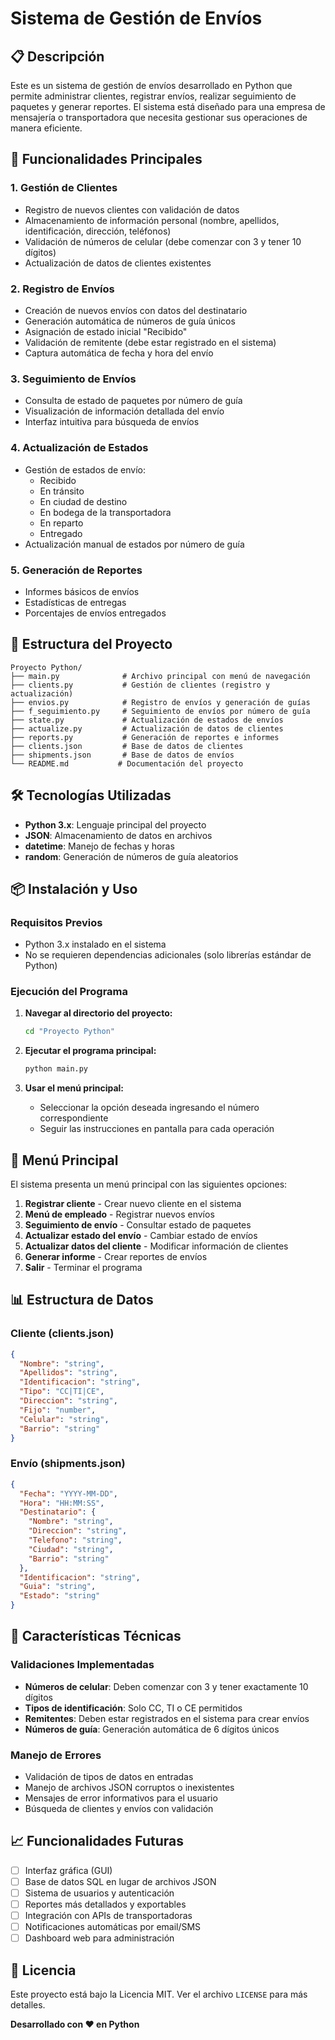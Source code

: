 # Sistema de Gestión de Envíos

## 📋 Descripción

Este es un sistema de gestión de envíos desarrollado en Python que permite administrar clientes, registrar envíos, realizar seguimiento de paquetes y generar reportes. El sistema está diseñado para una empresa de mensajería o transportadora que necesita gestionar sus operaciones de manera eficiente.

## 🚀 Funcionalidades Principales

### 1. **Gestión de Clientes**
- Registro de nuevos clientes con validación de datos
- Almacenamiento de información personal (nombre, apellidos, identificación, dirección, teléfonos)
- Validación de números de celular (debe comenzar con 3 y tener 10 dígitos)
- Actualización de datos de clientes existentes

### 2. **Registro de Envíos**
- Creación de nuevos envíos con datos del destinatario
- Generación automática de números de guía únicos
- Asignación de estado inicial "Recibido"
- Validación de remitente (debe estar registrado en el sistema)
- Captura automática de fecha y hora del envío

### 3. **Seguimiento de Envíos**
- Consulta de estado de paquetes por número de guía
- Visualización de información detallada del envío
- Interfaz intuitiva para búsqueda de envíos

### 4. **Actualización de Estados**
- Gestión de estados de envío:
  - Recibido
  - En tránsito
  - En ciudad de destino
  - En bodega de la transportadora
  - En reparto
  - Entregado
- Actualización manual de estados por número de guía

### 5. **Generación de Reportes**
- Informes básicos de envíos
- Estadísticas de entregas
- Porcentajes de envíos entregados

## 📁 Estructura del Proyecto

```
Proyecto Python/
├── main.py              # Archivo principal con menú de navegación
├── clients.py           # Gestión de clientes (registro y actualización)
├── envios.py            # Registro de envíos y generación de guías
├── f_seguimiento.py     # Seguimiento de envíos por número de guía
├── state.py             # Actualización de estados de envíos
├── actualize.py         # Actualización de datos de clientes
├── reports.py           # Generación de reportes e informes
├── clients.json         # Base de datos de clientes
├── shipments.json       # Base de datos de envíos
└── README.md           # Documentación del proyecto
```

## 🛠️ Tecnologías Utilizadas

- **Python 3.x**: Lenguaje principal del proyecto
- **JSON**: Almacenamiento de datos en archivos
- **datetime**: Manejo de fechas y horas
- **random**: Generación de números de guía aleatorios

## 📦 Instalación y Uso

### Requisitos Previos
- Python 3.x instalado en el sistema
- No se requieren dependencias adicionales (solo librerías estándar de Python)

### Ejecución del Programa

1. **Navegar al directorio del proyecto:**
   ```bash
   cd "Proyecto Python"
   ```

2. **Ejecutar el programa principal:**
   ```bash
   python main.py
   ```

3. **Usar el menú principal:**
   - Seleccionar la opción deseada ingresando el número correspondiente
   - Seguir las instrucciones en pantalla para cada operación

## 🎯 Menú Principal

El sistema presenta un menú principal con las siguientes opciones:

1. **Registrar cliente** - Crear nuevo cliente en el sistema
2. **Menú de empleado** - Registrar nuevos envíos
3. **Seguimiento de envío** - Consultar estado de paquetes
4. **Actualizar estado del envío** - Cambiar estado de envíos
5. **Actualizar datos del cliente** - Modificar información de clientes
6. **Generar informe** - Crear reportes de envíos
7. **Salir** - Terminar el programa

## 📊 Estructura de Datos

### Cliente (clients.json)
```json
{
  "Nombre": "string",
  "Apellidos": "string", 
  "Identificacion": "string",
  "Tipo": "CC|TI|CE",
  "Direccion": "string",
  "Fijo": "number",
  "Celular": "string",
  "Barrio": "string"
}
```

### Envío (shipments.json)
```json
{
  "Fecha": "YYYY-MM-DD",
  "Hora": "HH:MM:SS",
  "Destinatario": {
    "Nombre": "string",
    "Direccion": "string", 
    "Telefono": "string",
    "Ciudad": "string",
    "Barrio": "string"
  },
  "Identificacion": "string",
  "Guia": "string",
  "Estado": "string"
}
```

## 🔧 Características Técnicas

### Validaciones Implementadas
- **Números de celular**: Deben comenzar con 3 y tener exactamente 10 dígitos
- **Tipos de identificación**: Solo CC, TI o CE permitidos
- **Remitentes**: Deben estar registrados en el sistema para crear envíos
- **Números de guía**: Generación automática de 6 dígitos únicos

### Manejo de Errores
- Validación de tipos de datos en entradas
- Manejo de archivos JSON corruptos o inexistentes
- Mensajes de error informativos para el usuario
- Búsqueda de clientes y envíos con validación

## 📈 Funcionalidades Futuras

- [ ] Interfaz gráfica (GUI)
- [ ] Base de datos SQL en lugar de archivos JSON
- [ ] Sistema de usuarios y autenticación
- [ ] Reportes más detallados y exportables
- [ ] Integración con APIs de transportadoras
- [ ] Notificaciones automáticas por email/SMS
- [ ] Dashboard web para administración

## 📝 Licencia

Este proyecto está bajo la Licencia MIT. Ver el archivo `LICENSE` para más detalles.

**Desarrollado con ❤️ en Python** 